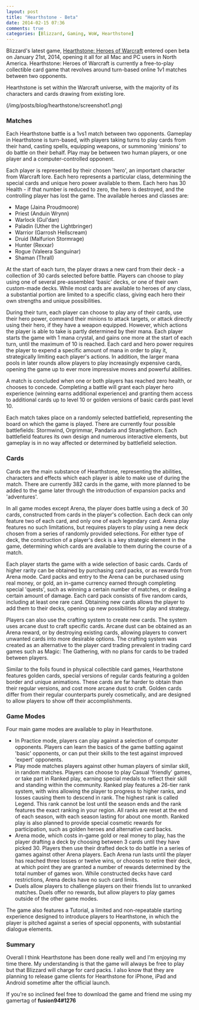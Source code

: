 ```yaml
---
layout: post
title: "Hearthstone - Beta"
date: 2014-02-15 07:36
comments: true
categories: [Blizzard, Gaming, WoW, Hearthstone]
---
```


Blizzard's latest game, [Hearthstone: Heroes of Warcraft](http://us.battle.net/hearthstone/en/) entered open beta on January 21st, 2014, opening it all for all Mac and PC users in North America. Hearthstone: Heroes of Warcraft is currently a free-to-play collectible card game that revolves around turn-based online 1v1 matches between two opponents.

Hearthstone is set within the Warcraft universe, with the majority of its characters and cards drawing from existing lore.

(/img/posts/blog/hearthstone/screenshot1.png)

### Matches
Each Hearthstone battle is a 1vs1 match between two opponents. Gameplay in Hearthstone is turn-based, with players taking turns to play cards from their hand, casting spells, equipping weapons, or summoning 'minions' to do battle on their behalf. Play may be between two human players, or one player and a computer-controlled opponent.

Each player is represented by their chosen 'hero', an important character from Warcraft lore. Each hero represents a particular class, determining the special cards and unique hero power available to them. Each hero has 30 Health - if that number is reduced to zero, the hero is destroyed, and the controlling player has lost the game. The available heroes and classes are:

* Mage (Jaina Proudmoore)
* Priest (Anduin Wrynn)
* Warlock (Gul'dan)
* Paladin (Uther the Lightbringer)
* Warrior (Garrosh Hellscream)
* Druid (Malfurion Stormrage)
* Hunter (Rexxar)
* Rogue (Valeera Sanguinar)
* Shaman (Thrall)


At the start of each turn, the player draws a new card from their deck - a collection of 30 cards selected before battle. Players can choose to play using one of several pre-assembled 'basic' decks, or one of their own custom-made decks. While most cards are available to heroes of any class, a substantial portion are limited to a specific class, giving each hero their own strengths and unique possibilities.

During their turn, each player can choose to play any of their cards, use their hero power, command their minions to attack targets, or attack directly using their hero, if they have a weapon equipped. However, which actions the player is able to take is partly determined by their mana. Each player starts the game with 1 mana crystal, and gains one more at the start of each turn, until the maximum of 10 is reached. Each card and hero power requires the player to expend a specific amount of mana in order to play it, strategically limiting each player's actions. In addition, the larger mana pools in later rounds allow players to play increasingly expensive cards, opening the game up to ever more impressive moves and powerful abilities.

A match is concluded when one or both players has reached zero health, or chooses to concede. Completing a battle will grant each player hero experience (winning earns additional experience) and granting them access to additional cards up to level 10 or golden versions of basic cards past level 10.

Each match takes place on a randomly selected battlefield, representing the board on which the game is played. There are currently four possible battlefields: Stormwind, Orgrimmar, Pandaria and Stranglethorn. Each battlefield features its own design and numerous interactive elements, but gameplay is in no way affected or determined by battlefield selection.

### Cards
Cards are the main substance of Hearthstone, representing the abilities, characters and effects which each player is able to make use of during the match. There are currently 382 cards in the game, with more planned to be added to the game later through the introduction of expansion packs and 'adventures'.

In all game modes except Arena, the player does battle using a deck of 30 cards, constructed from cards in the player's collection. Each deck can only feature two of each card, and only one of each legendary card. Arena play features no such limitations, but requires players to play using a new deck chosen from a series of randomly provided selections. For either type of deck, the construction of a player's deck is a key strategic element in the game, determining which cards are available to them during the course of a match.

Each player starts the game with a wide selection of basic cards. Cards of higher rarity can be obtained by purchasing card packs, or as rewards from Arena mode. Card packs and entry to the Arena can be purchased using real money, or gold, an in-game currency earned through completing special 'quests', such as winning a certain number of matches, or dealing a certain amount of damage. Each card pack consists of five random cards, including at least one rare card. Obtaining new cards allows the player to add them to their decks, opening up new possibilities for play and strategy.

Players can also use the crafting system to create new cards. The system uses arcane dust to craft specific cards. Arcane dust can be obtained as an Arena reward, or by destroying existing cards, allowing players to convert unwanted cards into more desirable options. The crafting system was created as an alternative to the player card trading prevalent in trading card games such as Magic: The Gathering, with no plans for cards to be traded between players.

Similar to the foils found in physical collectible card games, Hearthstone features golden cards, special versions of regular cards featuring a golden border and unique animations. These cards are far harder to obtain than their regular versions, and cost more arcane dust to craft. Golden cards differ from their regular counterparts purely cosmetically, and are designed to allow players to show off their accomplishments.

### Game Modes
Four main game modes are available to play in Hearthstone.

* In Practice mode, players can play against a selection of computer opponents. Players can learn the basics of the game battling against 'basic' opponents, or can put their skills to the test against improved 'expert' opponents.
* Play mode matches players against other human players of similar skill, in random matches. Players can choose to play Casual 'friendly' games, or take part in Ranked play, earning special medals to reflect their skill and standing within the community. Ranked play features a 26-tier rank system, with wins allowing the player to progress to higher ranks, and losses causing them to descend in rank. The highest rank is called Legend. This rank cannot be lost until the season ends and the rank features the exact ranking in your region. All ranks are reset at the end of each season, with each season lasting for about one month. Ranked play is also planned to provide special cosmetic rewards for participation, such as golden heroes and alternative card backs.
* Arena mode, which costs in-game gold or real money to play, has the player drafting a deck by choosing between 3 cards until they have picked 30. Players then use their drafted deck to do battle in a series of games against other Arena players. Each Arena run lasts until the player has reached three losses or twelve wins, or chooses to retire their deck, at which point they are granted a number of rewards determined by the total number of games won. While constructed decks have card restrictions, Arena decks have no such card limits.
* Duels allow players to challenge players on their friends list to unranked matches. Duels offer no rewards, but allow players to play games outside of the other game modes.

The game also features a Tutorial, a limited and non-repeatable starting experience designed to introduce players to Hearthstone, in which the player is pitched against a series of special opponents, with substantial dialogue elements.

### Summary
Overall I think Hearthstone has been done really well and I'm enjoying my time there. My understanding is that the game will always be free to play but that Blizzard will charge for card packs. I also know that they are planning to release game clients for Hearthstone for iPhone, iPad and Android sometime after the official launch.

If you're so inclined feel free to download the game and friend me using my gamertag of **fusion94#1276**
